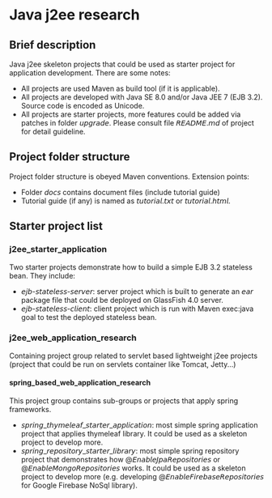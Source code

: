 # Java j2ee research
## Brief description
Java j2ee skeleton projects that could be used as starter project for application development. There are some notes:
* All projects are used Maven as build tool (if it is applicable).
* All projects are developed with Java SE 8.0 and/or Java JEE 7 (EJB 3.2). Source code is encoded as Unicode.
* All projects are starter projects, more features could be added via patches in folder 𝘶𝘱𝘨𝘳𝘢𝘥𝘦. Please consult file 𝘙𝘌𝘈𝘋𝘔𝘌.𝘮𝘥 of project for detail guideline.
## Project folder structure
Project folder structure is obeyed Maven conventions.
Extension points:
* Folder 𝘥𝘰𝘤𝘴 contains document files (include tutorial guide)
* Tutorial guide (if any) is named as 𝘵𝘶𝘵𝘰𝘳𝘪𝘢𝘭.𝘵𝘹𝘵 or 𝘵𝘶𝘵𝘰𝘳𝘪𝘢𝘭.𝘩𝘵𝘮𝘭.
## Starter project list
### j2ee_starter_application
Two starter projects demonstrate how to build a simple EJB 3.2 stateless bean. They include:
* 𝘦𝘫𝘣-𝘴𝘵𝘢𝘵𝘦𝘭𝘦𝘴𝘴-𝘴𝘦𝘳𝘷𝘦𝘳: server project which is built to generate an 𝘦𝘢𝘳 package file that could be deployed on GlassFish 4.0 server.
* 𝘦𝘫𝘣-𝘴𝘵𝘢𝘵𝘦𝘭𝘦𝘴𝘴-𝘤𝘭𝘪𝘦𝘯𝘵: client project which is run with Maven exec:java goal to test the deployed stateless bean.
### j2ee_web_application_research
Containing project group related to servlet based lightweight j2ee projects (project that could be run on servlets container like Tomcat, Jetty...)
#### spring_based_web_application_research
This project group contains sub-groups or projects that apply spring frameworks.
* 𝘴𝘱𝘳𝘪𝘯𝘨_𝘵𝘩𝘺𝘮𝘦𝘭𝘦𝘢𝘧_𝘴𝘵𝘢𝘳𝘵𝘦𝘳_𝘢𝘱𝘱𝘭𝘪𝘤𝘢𝘵𝘪𝘰𝘯: most simple spring application project that applies thymeleaf library. It could be used as a skeleton project to develop more.
* 𝘴𝘱𝘳𝘪𝘯𝘨_𝘳𝘦𝘱𝘰𝘴𝘪𝘵𝘰𝘳𝘺_𝘴𝘵𝘢𝘳𝘵𝘦𝘳_𝘭𝘪𝘣𝘳𝘢𝘳𝘺: most simple spring repository project that demonstrates how @𝘌𝘯𝘢𝘣𝘭𝘦𝘑𝘱𝘢𝘙𝘦𝘱𝘰𝘴𝘪𝘵𝘰𝘳𝘪𝘦𝘴 or @𝘌𝘯𝘢𝘣𝘭𝘦𝘔𝘰𝘯𝘨𝘰𝘙𝘦𝘱𝘰𝘴𝘪𝘵𝘰𝘳𝘪𝘦𝘴 works. It could be used as a skeleton project to develop more (e.g. developing @𝘌𝘯𝘢𝘣𝘭𝘦𝘍𝘪𝘳𝘦𝘣𝘢𝘴𝘦𝘙𝘦𝘱𝘰𝘴𝘪𝘵𝘰𝘳𝘪𝘦𝘴 for Google Firebase NoSql library).
